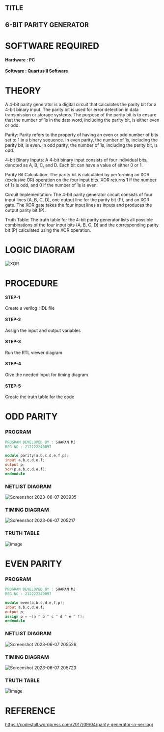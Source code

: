 ## TITLE
## 6-BIT PARITY GENERATOR
# SOFTWARE REQUIRED
#### Hardware : PC
#### Software : Quartus II Software
# THEORY
A 4-bit parity generator is a digital circuit that calculates the parity bit for a 4-bit binary input. The parity bit is used for error detection in data transmission or storage systems. The purpose of the parity bit is to ensure that the number of 1s in the data word, including the parity bit, is either even or odd.

Parity: Parity refers to the property of having an even or odd number of bits set to 1 in a binary sequence. In even parity, the number of 1s, including the parity bit, is even. In odd parity, the number of 1s, including the parity bit, is odd.

4-bit Binary Inputs: A 4-bit binary input consists of four individual bits, denoted as A, B, C, and D. Each bit can have a value of either 0 or 1.

Parity Bit Calculation: The parity bit is calculated by performing an XOR (exclusive OR) operation on the four input bits. XOR returns 1 if the number of 1s is odd, and 0 if the number of 1s is even.

Circuit Implementation: The 4-bit parity generator circuit consists of four input lines (A, B, C, D), one output line for the parity bit (P), and an XOR gate. The XOR gate takes the four input lines as inputs and produces the output parity bit (P).

Truth Table: The truth table for the 4-bit parity generator lists all possible combinations of the four input bits (A, B, C, D) and the corresponding parity bit (P) calculated using the XOR operation.

# LOGIC DIAGRAM
![XOR](https://github.com/MukeshVelmurugan/Simulation-project--Digital-Electronics/assets/118707363/175c70c0-8d8b-4683-a1ba-d07229ecf619)
# PROCEDURE
#### STEP-1
Create a verilog HDL file 
#### STEP-2
Assign the input and output variables 
#### STEP-3
Run the RTL viewer diagram 
#### STEP-4
Give the needed input for timing diagram
#### STEP-5
Create the truth table for the code
# ODD PARITY
### PROGRAM
``` VERILOG
PROGRAM DEVELOPED BY : SHARAN MJ
REG NO : 212222240097

module parity(a,b,c,d,e,f,p);
input a,b,c,d,e,f;
output p;
xor(p,a,b,c,d,e,f);
endmodule
```
### NETLIST DIAGRAM

![Screenshot 2023-06-07 203935](https://github.com/SHARAN-MJ/Simulation-project--Digital-Electronics/assets/119560305/32809da8-dc53-4cc6-985f-b33f257274cb)


### TIMING DIAGRAM

![Screenshot 2023-06-07 205217](https://github.com/SHARAN-MJ/Simulation-project--Digital-Electronics/assets/119560305/1a422ed0-fd43-4459-894d-0d731bac7421)

### TRUTH TABLE
![image](https://github.com/MukeshVelmurugan/Simulation-project--Digital-Electronics/assets/118707363/45306121-ab7d-4400-b597-825612310d9e)

# EVEN PARITY
### PROGRAM
``` VERILOG
PROGRAM DEVELOPED BY : SHARAN MJ
REG NO : 212222240097

module even(a,b,c,d,e,f,p);
input a,b,c,d,e,f;
output p;
assign p = ~(a ^ b ^ c ^ d ^ e ^ f);
endmodule

```
### NETLIST DIAGRAM

![Screenshot 2023-06-07 205526](https://github.com/SHARAN-MJ/Simulation-project--Digital-Electronics/assets/119560305/9b40f0ed-fea7-42ae-8158-9546fb801071)


### TIMING DIAGRAM

![Screenshot 2023-06-07 205723](https://github.com/SHARAN-MJ/Simulation-project--Digital-Electronics/assets/119560305/bea6b449-4a2d-43cb-8708-b55f3c34b8b8)


### TRUTH TABLE
![image](https://github.com/MukeshVelmurugan/Simulation-project--Digital-Electronics/assets/118707363/302e5337-b827-4d61-86c5-5e63ae039fe6)

# REFERENCE
https://codestall.wordpress.com/2017/09/04/parity-generator-in-verilog/
